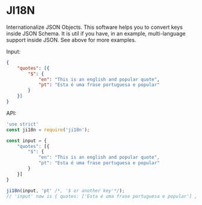 # JI18N
Internationalize JSON Objects. This software helps you to convert keys inside JSON Schema. It is util if you have, in an example, multi-language support inside JSON. See above for more examples.

Input:
```json
{
    "quotes": [{
        "$": {
            "en": "This is an english and popular quote",
            "pt": "Esta é uma frase portuguesa e popular"
        }
    }]
}
```

API:
```javascript
'use strict'
const ji18n = require('ji18n');

const input = {
    "quotes": [{
        "$": {
            "en": "This is an english and popular quote",
            "pt": "Esta é uma frase portuguesa e popular"
        }
    }]
}

ji18n(input, 'pt' /*, '$ or another key'*/);
// 'input' now is { quotes: ['Esta é uma frase portuguesa e popular'] }
```
